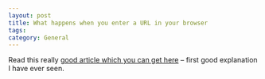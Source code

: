 ```yaml
---
layout: post
title: What happens when you enter a URL in your browser
tags: 
category: General
---
```

Read this really [good article which you can get here](http://igoro.com/archive/what-really-happens-when-you-navigate-to-a-url/) – first good explanation I have ever seen.